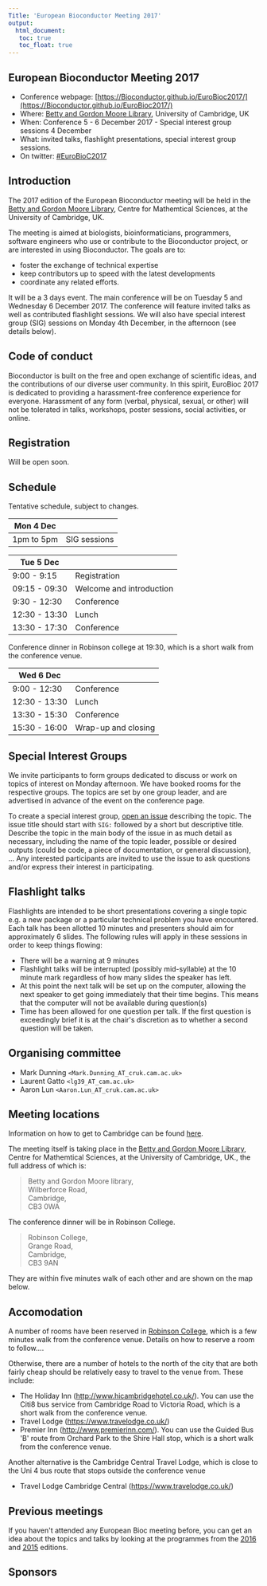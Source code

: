 ```yaml
---
Title: 'European Bioconductor Meeting 2017'
output:
  html_document:
   toc: true
   toc_float: true
---
```


## European Bioconductor Meeting 2017

* Conference webpage: [https://Bioconductor.github.io/EuroBioc2017/](https://Bioconductor.github.io/EuroBioc2017/)
* Where: [Betty and Gordon Moore Library](http://moore.libraries.cam.ac.uk/location-maps), University of Cambridge, UK
* When: Conference 5 - 6 December 2017 - Special interest group sessions 4 December
* What: invited talks, flashlight presentations, special interest group sessions.
* On twitter: [#EuroBioC2017](https://twitter.com/search?q=%23EuroBioC2017)

## Introduction

The 2017 edition of the European Bioconductor meeting will be held in
the [Betty and Gordon Moore
Library](http://moore.libraries.cam.ac.uk/location-maps), Centre for
Mathemtical Sciences, at the University of Cambridge, UK.

The meeting is aimed at biologists, bioinformaticians, programmers,
software engineers who use or contribute to the Bioconductor project,
or are interested in using Bioconductor. The goals are to:

* foster the exchange of technical expertise
* keep contributors up to speed with the latest developments
* coordinate any related efforts.

It will be a 3 days event. The main conference will be on Tuesday 5
and Wednesday 6 December 2017. The conference will feature invited
talks as well as contributed flashlight sessions. We will also have
special interest group (SIG) sessions on Monday 4th December, in the
afternoon (see details below).

## Code of conduct

Bioconductor is built on the free and open exchange of scientific
ideas, and the contributions of our diverse user community. In this
spirit, EuroBioc 2017 is dedicated to providing a harassment-free
conference experience for everyone. Harassment of any form (verbal,
physical, sexual, or other) will not be tolerated in talks, workshops,
poster sessions, social activities, or online.

## Registration

Will be open soon.

## Schedule

Tentative schedule, subject to changes.

| Mon 4 Dec  |              |
|------------|--------------|
| 1pm to 5pm | SIG sessions | 


| Tue 5 Dec     |                           |
|---------------|---------------------------|
| 9:00 - 9:15   | Registration              |
| 09:15 - 09:30 | Welcome and introduction  |
| 9:30 - 12:30  | Conference                |
| 12:30 - 13:30 | Lunch                     |
| 13:30 - 17:30 | Conference                |

Conference dinner in Robinson college at 19:30, which is a short walk
from the conference venue.

| Wed 6 Dec     |                           |
|---------------|---------------------------|
| 9:00 - 12:30  | Conference                |
| 12:30 - 13:30 | Lunch                     |
| 13:30 - 15:30 | Conference                |
| 15:30 - 16:00 | Wrap-up and closing       |

## Special Interest Groups

We invite participants to form groups dedicated to discuss or work on
topics of interest on Monday afternoon. We have booked rooms for the
respective groups. The topics are set by one group leader, and are
advertised in advance of the event on the conference page. 

To create a special interest
group,
[open an issue](https://github.com/Bioconductor/EuroBioc2017/issues)
describing the topic. The issue title should start with `SIG:`
followed by a short but descriptive title. Describe the topic in the
main body of the issue in as much detail as necessary, including the
name of the topic leader, possible or desired outputs (could be code,
a piece of documentation, or general discussion), ... Any interested
participants are invited to use the issue to ask questions and/or
express their interest in participating.



## Flashlight talks

Flashlights are intended to be short presentations covering a single
topic e.g. a new package or a particular technical problem you have
encountered.  Each talk has been allotted 10 minutes and presenters
should aim for approximately 6 slides.  The following rules will apply
in these sessions in order to keep things flowing:

* There will be a warning at 9 minutes
* Flashlight talks will be interrupted (possibly mid-syllable) at the
  10 minute mark regardless of how many slides the speaker has left.
* At this point the next talk will be set up on the computer, allowing
  the next speaker to get going immediately that their time
  begins. This means that the computer will not be available during
  question(s)
* Time has been allowed for one question per talk. If the first
  question is exceedingly brief it is at the chair's discretion as to
  whether a second question will be taken.

## Organising committee

- Mark Dunning `<Mark.Dunning_AT_cruk.cam.ac.uk>`
- Laurent Gatto `<lg39_AT_cam.ac.uk>`
- Aaron Lun `<Aaron.Lun_AT_cruk.cam.ac.uk>`

## Meeting locations

Information on how to get to Cambridge can be found
[here](http://www.visitcambridge.org/visitor-information/how-to-get-here).

The meeting itself is taking place in the [Betty and Gordon Moore
Library](http://moore.libraries.cam.ac.uk/location-maps), Centre for
Mathemtical Sciences, at the University of Cambridge, UK., the full address of which is:

> Betty and Gordon Moore library,  
> Wilberforce Road,  
> Cambridge,  
> CB3 0WA

The conference dinner will be in Robinson College.

> Robinson College,  
> Grange Road,  
> Cambridge,  
> CB3 9AN

They are within five minutes walk of each other and are shown on the
map below.

## Accomodation

A number of rooms have been reserved in [Robinson College](https://www.robinson.cam.ac.uk/about-robinson/accommodation), which is a few minutes walk from the conference venue. Details on how to reserve a room to follow....

Otherwise, there are a number of hotels to the north of the city that are both
fairly cheap should be relatively easy to travel to the venue
from. These include:

* The Holiday Inn (http://www.hicambridgehotel.co.uk/). You can use
  the Citi8 bus service from Cambridge Road to Victoria Road, which is
  a short walk from the conference venue. 
* Travel Lodge (https://www.travelodge.co.uk/) 
* Premier Inn (http://www.premierinn.com/). You can use the Guided Bus
  'B' route from Orchard Park to the Shire Hall stop, which is a short
  walk from the conference venue.

Another alternative is the Cambridge Central Travel Lodge, which is
close to the Uni 4 bus route that stops outside the conference venue

* Travel Lodge Cambridge Central (https://www.travelodge.co.uk/)

## Previous meetings

If you haven't attended any European Bioc meeting before, you can get
an idea about the topics and talks by looking at the programmes from
the [2016](http://www.scicore.ch/events/eurobioc2016/) and
[2015](https://sites.google.com/site/eurobioc2015/) editions.

## Sponsors



